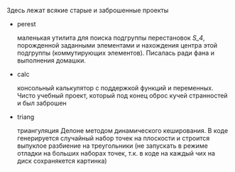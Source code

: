 Здесь лежат всякие старые и заброшенные проекты

- perest

    маленькая утилита для поиска подгруппы перестановок *S_4*, порожденной заданными элементами и нахождения центра этой подгруппы (коммутирующих элементов). Писалась ради фана и выполнения домашки.
- calc

    консольный калькулятор с поддержкой функций и переменных. Чисто учебный проект, который под конец оброс кучей странностей и был заброшен
- triang

    триангуляция Делоне методом динамического кеширования. В коде генерируется случайный набор точек на плоскости и строится выпуклое разбиение на треугольники (не запускать в режиме отладки на больших наборах точек, т.к. в коде на каждый чих на диск сохранякется картинка)
